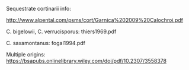 Sequestrate cortinarii info:

http://www.alpental.com/psms/cort/Garnica%202009%20Calochroi.pdf



C. bigelowii, C. verrucisporus:
thiers1969.pdf

C. saxamontanus:
fogal1994.pdf

Multiple origins:
https://bsapubs.onlinelibrary.wiley.com/doi/pdf/10.2307/3558378
